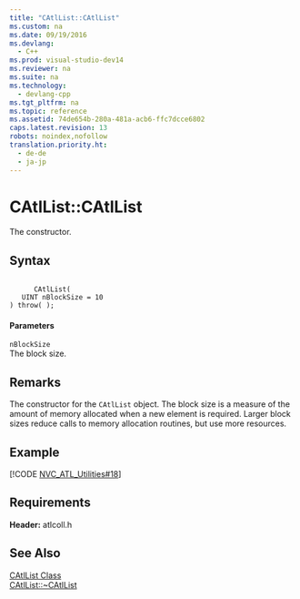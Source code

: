 ```yaml
---
title: "CAtlList::CAtlList"
ms.custom: na
ms.date: 09/19/2016
ms.devlang: 
  - C++
ms.prod: visual-studio-dev14
ms.reviewer: na
ms.suite: na
ms.technology: 
  - devlang-cpp
ms.tgt_pltfrm: na
ms.topic: reference
ms.assetid: 74de654b-280a-481a-acb6-ffc7dcce6802
caps.latest.revision: 13
robots: noindex,nofollow
translation.priority.ht: 
  - de-de
  - ja-jp
---
```

# CAtlList::CAtlList
The constructor.  
  
## Syntax  
  
```  
  
      CAtlList(  
   UINT nBlockSize = 10   
) throw( );  
```  
  
#### Parameters  
 `nBlockSize`  
 The block size.  
  
## Remarks  
 The constructor for the `CAtlList` object. The block size is a measure of the amount of memory allocated when a new element is required. Larger block sizes reduce calls to memory allocation routines, but use more resources.  
  
## Example  
 [!CODE [NVC_ATL_Utilities#18](../CodeSnippet/VS_Snippets_Cpp/NVC_ATL_Utilities#18)]  
  
## Requirements  
 **Header:** atlcoll.h  
  
## See Also  
 [CAtlList Class](../vs140/CAtlList-Class.md)   
 [CAtlList::~CAtlList](../vs140/CAtlList--~CAtlList.md)